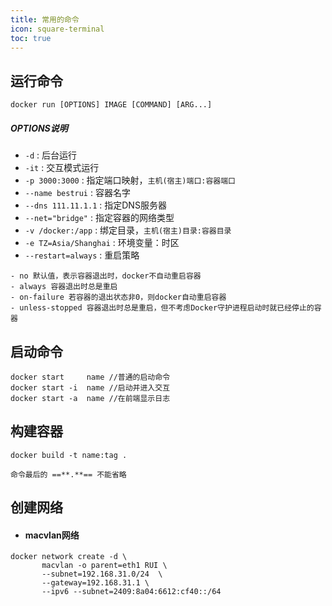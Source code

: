 ```yaml
---
title: 常用的命令
icon: square-terminal
toc: true
---
```

## 运行命令
```docker
docker run [OPTIONS] IMAGE [COMMAND] [ARG...]
```
#####  OPTIONS说明
- `-d` : 后台运行
- `-it` : 交互模式运行
- `-p 3000:3000` : 指定端口映射，`主机(宿主)端口:容器端口`
- `--name bestrui` : 容器名字
- `--dns 111.11.1.1` : 指定DNS服务器
- `--net="bridge"` : 指定容器的网络类型
- `-v /docker:/app` : 绑定目录，`主机(宿主)目录:容器目录` 
- `-e TZ=Asia/Shanghai` : 环境变量：时区
- `--restart=always` : 重启策略
```` tip 重启策略
- no 默认值，表示容器退出时，docker不自动重启容器
- always 容器退出时总是重启
- on-failure 若容器的退出状态非0，则docker自动重启容器
- unless-stopped 容器退出时总是重启，但不考虑Docker守护进程启动时就已经停止的容器
````

## 启动命令
```docker
docker start     name //普通的启动命令
docker start -i  name //启动并进入交互
docker start -a  name //在前端显示日志
```

## 构建容器
```docker
docker build -t name:tag .
```

````tip 提示
命令最后的 ==**.**== 不能省略
````

## 创建网络
- #### macvlan网络
```docker
docker network create -d \
       macvlan -o parent=eth1 RUI \
       --subnet=192.168.31.0/24  \
       --gateway=192.168.31.1 \
       --ipv6 --subnet=2409:8a04:6612:cf40::/64
```
